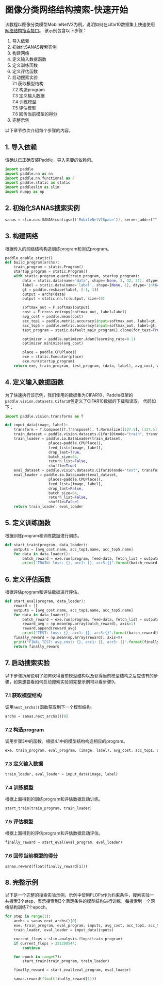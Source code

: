 # 图像分类网络结构搜索-快速开始

该教程以图像分类模型MobileNetV2为例，说明如何在cifar10数据集上快速使用[网络结构搜索接口](../api/nas_api.md)。
该示例包含以下步骤：

1. 导入依赖
2. 初始化SANAS搜索实例
3. 构建网络
4. 定义输入数据函数
5. 定义训练函数
6. 定义评估函数
7. 启动搜索实验  
  7.1 获取模型结构  
  7.2 构造program  
  7.3 定义输入数据  
  7.4 训练模型  
  7.5 评估模型  
  7.6 回传当前模型的得分
8. 完整示例


以下章节依次介绍每个步骤的内容。

## 1. 导入依赖
请确认已正确安装Paddle，导入需要的依赖包。
```python
import paddle
import paddle.nn as nn
import paddle.nn.functional as F
import paddle.static as static
import paddleslim as slim
import numpy as np
```

## 2. 初始化SANAS搜索实例
```python
sanas = slim.nas.SANAS(configs=[('MobileNetV2Space')], server_addr=("", 8337), save_checkpoint=None)
```

## 3. 构建网络
根据传入的网络结构构造训练program和测试program。
```python
paddle.enable_static()
def build_program(archs):
    train_program = static.Program()
    startup_program = static.Program()
    with static.program_guard(train_program, startup_program):
        data = static.data(name='data', shape=[None, 3, 32, 32], dtype='float32')
        label = static.data(name='label', shape=[None, 1], dtype='int64')
        gt = paddle.reshape(label, [-1, 1])
        output = archs(data)
        output = static.nn.fc(output, size=10)

        softmax_out = F.softmax(output)
        cost = F.cross_entropy(softmax_out, label=label)
        avg_cost = paddle.mean(cost)
        acc_top1 = paddle.metric.accuracy(input=softmax_out, label=gt, k=1)
        acc_top5 = paddle.metric.accuracy(input=softmax_out, label=gt, k=5)
        test_program = static.default_main_program().clone(for_test=True)

        optimizer = paddle.optimizer.Adam(learning_rate=0.1)
        optimizer.minimize(avg_cost)

        place = paddle.CPUPlace()
        exe = static.Executor(place)
        exe.run(startup_program)
    return exe, train_program, test_program, (data, label), avg_cost, acc_top1, acc_top5
```

## 4. 定义输入数据函数
为了快速执行该示例，我们使用的数据集为CIFAR10，Paddle框架的`paddle.vision.datasets.Cifar10`包定义了CIFAR10数据的下载和读取。 代码如下：

```python
import paddle.vision.transforms as T

def input_data(image, label):
    transform = T.Compose([T.Transpose(), T.Normalize([127.5], [127.5])])
    train_dataset = paddle.vision.datasets.Cifar10(mode="train", transform=transform, backend='cv2')
    train_loader = paddle.io.DataLoader(train_dataset,
                    places=paddle.CPUPlace(),
                    feed_list=[image, label],
                    drop_last=True,
                    batch_size=64,
                    return_list=False,
                    shuffle=True)
    eval_dataset = paddle.vision.datasets.Cifar10(mode="test", transform=transform, backend='cv2')
    eval_loader = paddle.io.DataLoader(eval_dataset,
                    places=paddle.CPUPlace(),
                    feed_list=[image, label],
                    drop_last=False,
                    batch_size=64,
                    return_list=False,
                    shuffle=False)
    return train_loader, eval_loader
```

## 5. 定义训练函数
根据训练program和训练数据进行训练。
```python
def start_train(program, data_loader):
    outputs = [avg_cost.name, acc_top1.name, acc_top5.name]
    for data in data_loader():
        batch_reward = exe.run(program, feed=data, fetch_list = outputs)
        print("TRAIN: loss: {}, acc1: {}, acc5:{}".format(batch_reward[0], batch_reward[1], batch_reward[2]))
```

## 6. 定义评估函数
根据评估program和评估数据进行评估。
```python
def start_eval(program, data_loader):
    reward = []
    outputs = [avg_cost.name, acc_top1.name, acc_top5.name]
    for data in data_loader():
        batch_reward = exe.run(program, feed=data, fetch_list = outputs)
        reward_avg = np.mean(np.array(batch_reward), axis=1)
        reward.append(reward_avg)
        print("TEST: loss: {}, acc1: {}, acc5:{}".format(batch_reward[0], batch_reward[1], batch_reward[2]))
    finally_reward = np.mean(np.array(reward), axis=0)
    print("FINAL TEST: avg_cost: {}, acc1: {}, acc5: {}".format(finally_reward[0], finally_reward[1], finally_reward[2]))
    return finally_reward
```

## 7. 启动搜索实验
以下步骤拆解说明了如何获得当前模型结构以及获得当前模型结构之后应该有的步骤，如果想要看如何启动搜索实验的完整示例可以看步骤9。

### 7.1 获取模型结构
调用`next_archs()`函数获取到下一个模型结构。
```python
archs = sanas.next_archs()[0]
```

### 7.2 构造program
调用步骤3中的函数，根据4.1中的模型结构构造相应的program。
```python
exe, train_program, eval_program, (image, label), avg_cost, acc_top1, acc_top5 = build_program(archs)
```

### 7.3 定义输入数据
```python
train_loader, eval_loader = input_data(image, label)
```

### 7.4 训练模型
根据上面得到的训练program和评估数据启动训练。
```python
start_train(train_program, train_loader)
```
### 7.5 评估模型
根据上面得到的评估program和评估数据启动评估。
```python
finally_reward = start_eval(eval_program, eval_loader)
```
### 7.6 回传当前模型的得分
```
sanas.reward(float(finally_reward[1]))
```

## 8. 完整示例
以下是一个完整的搜索实验示例，示例中使用FLOPs作为约束条件，搜索实验一共搜索3个step，表示搜索到3个满足条件的模型结构进行训练，每搜索到一个网络结构训练7个epoch。
```python
for step in range(3):
    archs = sanas.next_archs()[0]
    exe, train_program, eval_program, inputs, avg_cost, acc_top1, acc_top5 = build_program(archs)
    train_loader, eval_loader = input_data(inputs)

    current_flops = slim.analysis.flops(train_program)
    if current_flops > 321208544:
        continue

    for epoch in range(7):
        start_train(train_program, train_loader)

    finally_reward = start_eval(eval_program, eval_loader)

    sanas.reward(float(finally_reward[1]))
```
